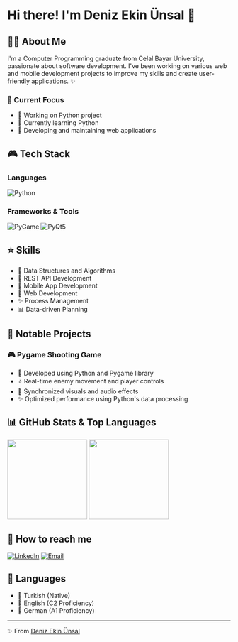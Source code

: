 # Hi there! I'm Deniz Ekin Ünsal 🌸

## 👩‍💻 About Me
I'm a Computer Programming graduate from Celal Bayar University, passionate about software development. I've been working on various web and mobile development projects to improve my skills and create user-friendly applications. ✨

### 🎀 Current Focus
- 🌟 Working on Python project
- 🌱 Currently learning Python
- 💝 Developing and maintaining web applications

## 🎮 Tech Stack

### Languages
![Python](https://img.shields.io/badge/-Python-3776AB?style=flat&logo=python&logoColor=white)

### Frameworks & Tools
![PyGame](https://img.shields.io/badge/-PyGame-3776AB?style=flat&logo=python&logoColor=white)
![PyQt5](https://img.shields.io/badge/-PyQt5-41CD52?style=flat&logo=qt&logoColor=white)

## ⭐ Skills
- 🔮 Data Structures and Algorithms
- 🎯 REST API Development
- 📱 Mobile App Development
- 💫 Web Development
- ✨ Process Management
- 📊 Data-driven Planning

## 🌟 Notable Projects

### 🎮 Pygame Shooting Game
- 🎀 Developed using Python and Pygame library
- ⭐ Real-time enemy movement and player controls
- 🎵 Synchronized visuals and audio effects
- ✨ Optimized performance using Python's data processing


## 📊 GitHub Stats & Top Languages
<img height="180em" src="https://github-readme-stats.vercel.app/api?username=denizekinunsal&show_icons=true&theme=radical&include_all_commits=true&count_private=true"/>
<img height="180em" src="https://github-readme-stats.vercel.app/api/top-langs/?username=denizekinunsal&layout=compact&langs_count=7&theme=radical"/>

## 🌸 How to reach me
[![LinkedIn](https://img.shields.io/badge/-LinkedIn-0077B5?style=flat&logo=linkedin&logoColor=white)](https://www.linkedin.com/in/deniz-ekin-%C3%BCnsal-793417299/)
[![Email](https://img.shields.io/badge/-Email-D14836?style=flat&logo=gmail&logoColor=white)](mailto:unsalekind@gmail.com)

## 🌈 Languages
- 🎀 Turkish (Native)
- 💫 English (C2 Proficiency)
- 🌺 German (A1 Proficiency)
---
✨ From [Deniz Ekin Ünsal](https://github.com/denizekinunsal)
